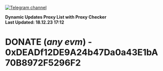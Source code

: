 [![Telegram channel](https://img.shields.io/endpoint?url=https://runkit.io/damiankrawczyk/telegram-badge/branches/master?url=https://t.me/n4z4v0d)](https://t.me/n4z4v0d) 

**Dynamic Updates Proxy List with Proxy Checker**  
**Last Updated: 18.12.23 17:12**

# DONATE (_any evm_) - 0xDEADf12DE9A24b47Da0a43E1bA70B8972F5296F2
